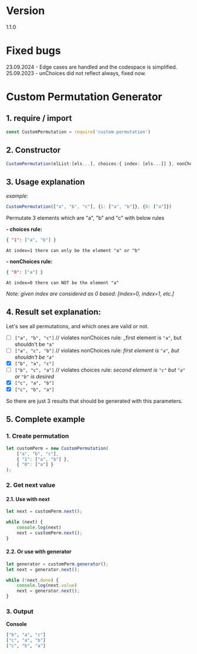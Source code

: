 # Version
1.1.0

# Fixed bugs
23.09.2024 - Edge cases are handled and the codespace is simplified.
25.09.2023 - unChoices did not reflect always, fixed now.

# Custom Permutation Generator

## 1. require / import
```ts
const CustomPermutation = require('custom-permutation')
```

## 2. Constructor
```ts
CustomPermutation(elList:[els...], choices:{ index: [els...]] }, nonChoices:{ index: [els...]] })
```

## 3. Usage explanation

_example:_

```ts
CustomPermutation(["a", "b", "c"], {1: ["a", "b"]}, {0: ["a"]})
```

Permutate 3 elements which are "a", "b" and "c" with below rules

__- choices rule:__
```json
{ "1": ["a", "b"] }
```

    At index=1 there can only be the element "a" or "b"

__- nonChoices rule:__
```json
{ "0": ["a"] }
```

    At index=0 there can NOT be the element "a"

_Note: given index are considered as 0 based: [index=0, index=1, etc.]_

## 4. Result set explanation:

Let's see all permutations, and which ones are valid or not.
- [ ] `["a", "b", "c"]` // violates nonChoices rule: _first element is `"a"`, but shouldn't be `"a"`
- [ ] `["a", "c", "b"]` // violates nonChoices rule: _first element is `"a"`, but shouldn't be `"a"`_
- [x] `["b", "a", "c"]`
- [ ] `["b", "c", "a"]` // violates choices rule: _second element is `"c"` but `"a"` or `"b"` is desired_
- [x] `["c", "a", "b"]`
- [x] `["c", "b", "a"]`

So there are just 3 results that should be generated with this parameters.

## 5. Complete example

### 1. Create permutation

```ts
let customPerm = new CustomPermutation(
    ["a", "b", "c"],
    { "1": ["a", "b"] },
    { "0": ["a"] }
);
```

### 2. Get next value

#### 2.1. Use with next

```ts
let next = customPerm.next();

while (next) {
    console.log(next)
    next = customPerm.next();
}
```

#### 2.2. Or use with generator

```ts
let generator = customPerm.generator();
let next = generator.next();

while (!next.done) {
    console.log(next.value)
    next = generator.next();
}
```

### 3. Output

__Console__

```sh
["b", "a", "c"]
["c", "a", "b"]
["c", "b", "a"]
```